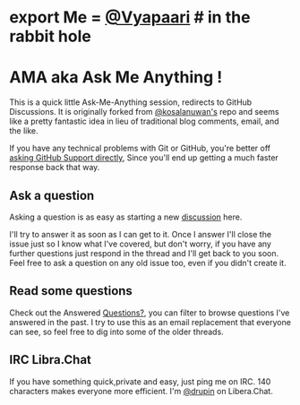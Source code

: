 # export Me = [@Vyapaari](https://github.com/vyapaari) # in the rabbit hole  
# AMA aka Ask Me Anything !

This is a quick little Ask-Me-Anything session, redirects to GitHub Discussions. It is originally forked from [@kosalanuwan's](https://github.com/kosalanuwan/ama) repo  and seems like a pretty fantastic idea in lieu of traditional blog comments, email, and the like.

If you have any technical problems with Git or GitHub, you're better off [asking GitHub Support directly](https://github.com/contact), 
Since you'll end up getting a much faster response back that way.

## Ask a question

Asking a question is as easy as starting a new [discussion](https://github.com/vyapaari/AMA/discussions/new?category=q-a) here.

I'll try to answer it as soon as I can get to it. Once I answer I'll close the issue just so I know what I've covered, but don't worry, if you have any further questions just respond in the thread and I'll get back to you soon. 
Feel free to ask a question on any old issue too, even if you didn't create it.

## Read some questions

Check out the Answered [Questions?](https://github.com/vyapaari/AMA/discussions?discussions_q=is%3Aanswered), you can filter to browse questions I've answered in the past.
I try to use this as an email replacement that everyone can see, so feel free to dig into some of the older threads.

## IRC Libra.Chat 

If you have something quick,private and easy, just ping me on IRC. 
140 characters makes everyone more efficient. I'm [@drupin](https://web.libera.chat/) on Libera.Chat.
